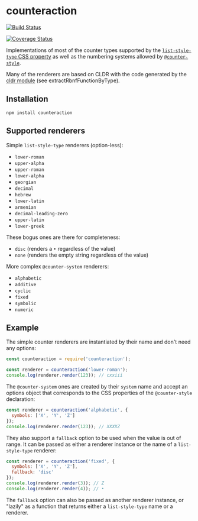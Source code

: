 # counteraction

[![Build Status](https://travis-ci.org/papandreou/counteraction.svg?branch=master)](https://travis-ci.org/papandreou/counteraction)

[![Coverage Status](https://coveralls.io/repos/github/papandreou/counteraction/badge.svg?branch=master)](https://coveralls.io/github/papandreou/counteraction?branch=master)

Implementations of most of the counter types supported by the [`list-style-type`
CSS property](https://developer.mozilla.org/en-US/docs/Web/CSS/list-style-type)
as well as the numbering systems allowed by
[`@counter-style`](https://developer.mozilla.org/en-US/docs/Web/CSS/@counter-style).

Many of the renderers are based on CLDR with the code generated by the [cldr module](https://github.com/papandreou/node-cldr) (see extractRbnfFunctionByType).

## Installation

```
npm install counteraction
```

## Supported renderers

Simple `list-style-type` renderers (option-less):

- `lower-roman`
- `upper-alpha`
- `upper-roman`
- `lower-alpha`
- `georgian`
- `decimal`
- `hebrew`
- `lower-latin`
- `armenian`
- `decimal-leading-zero`
- `upper-latin`
- `lower-greek`

These bogus ones are there for completeness:

- `disc` (renders a `•` regardless of the value)
- `none` (renders the empty string regardless of the value)

More complex `@counter-system` renderers:

- `alphabetic`
- `additive`
- `cyclic`
- `fixed`
- `symbolic`
- `numeric`

## Example

The simple counter renderers are instantiated by their name and don't need any options:

```js
const counteraction = require('counteraction');

const renderer = counteraction('lower-roman');
console.log(renderer.render(123)); // cxxiii
```

The `@counter-system` ones are created by their `system` name and accept an
options object that corresponds to the CSS properties of the `@counter-style`
declaration:

```js
const renderer = counteraction('alphabetic', {
  symbols: ['X', 'Y', 'Z']
});
console.log(renderer.render(123)); // XXXXZ
```

They also support a `fallback` option to be used when the value is out of range.
It can be passed as either a renderer instance or the name of a
`list-style-type` renderer:

```js
const renderer = counteraction('fixed', {
  symbols: ['X', 'Y', 'Z'],
  fallback: 'disc'
});
console.log(renderer.render(3)); // Z
console.log(renderer.render(4)); // •
```

The `fallback` option can also be passed as another renderer instance, or "lazily" as a function that returns either a `list-style-type` name or a renderer.
